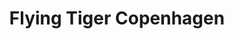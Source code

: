 ---
title: "Flying Tiger Copenhagen"
url: /wien/flying-tiger-copenhagen-kirchengasse/
shop: Kramladen
---